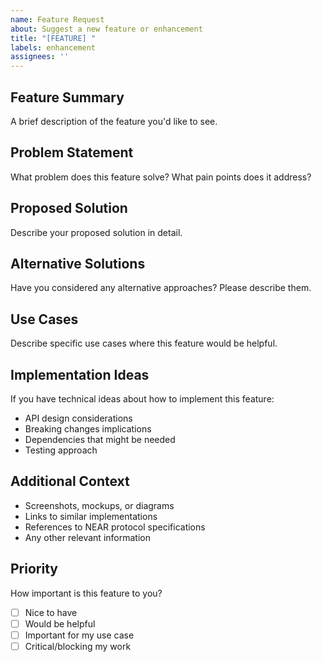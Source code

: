 ```yaml
---
name: Feature Request
about: Suggest a new feature or enhancement
title: "[FEATURE] "
labels: enhancement
assignees: ''
---
```


## Feature Summary
A brief description of the feature you'd like to see.

## Problem Statement
What problem does this feature solve? What pain points does it address?

## Proposed Solution
Describe your proposed solution in detail.

## Alternative Solutions
Have you considered any alternative approaches? Please describe them.

## Use Cases
Describe specific use cases where this feature would be helpful.

## Implementation Ideas
If you have technical ideas about how to implement this feature:

- API design considerations
- Breaking changes implications
- Dependencies that might be needed
- Testing approach

## Additional Context
- Screenshots, mockups, or diagrams
- Links to similar implementations
- References to NEAR protocol specifications
- Any other relevant information

## Priority
How important is this feature to you?
- [ ] Nice to have
- [ ] Would be helpful
- [ ] Important for my use case
- [ ] Critical/blocking my work